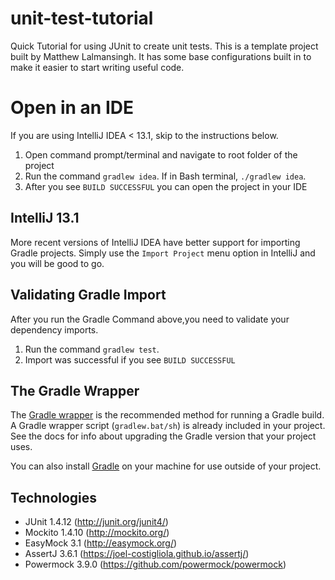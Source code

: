 # unit-test-tutorial

Quick Tutorial for using JUnit to create unit tests. This is a template project built by Matthew Lalmansingh. It has
some base configurations built in to make it easier to start writing useful code.

# Open in an IDE

If you are using IntelliJ IDEA < 13.1, skip to the instructions below.

1. Open command prompt/terminal and navigate to root folder of the project
1. Run the command ```gradlew idea```. If in Bash terminal, ```./gradlew idea```.
1. After you see ```BUILD SUCCESSFUL``` you can open the project in your IDE

## IntelliJ 13.1

More recent versions of IntelliJ IDEA have better support for importing Gradle projects. Simply use the `Import Project` menu option in IntelliJ and you will be good to go.

## Validating Gradle Import

After you run the Gradle Command above,you need to validate your dependency imports.

1. Run the command ```gradlew test```.  
1. Import was successful if you see ```BUILD SUCCESSFUL``` 

## The Gradle Wrapper

The [Gradle wrapper](gradle.org/docs/current/userguide/gradle_wrapper.html) is the recommended method for running a Gradle build. A Gradle wrapper script (`gradlew.bat/sh`) is already included in your project. See the docs for info about upgrading the Gradle version that your project uses.

You can also install [Gradle](gradle.org) on your machine for use outside of your project.

## Technologies

- JUnit 1.4.12 (http://junit.org/junit4/)
- Mockito 1.4.10 (http://mockito.org/)
- EasyMock 3.1 (http://easymock.org/)
- AssertJ 3.6.1 (https://joel-costigliola.github.io/assertj/)
- Powermock 3.9.0 (https://github.com/powermock/powermock)